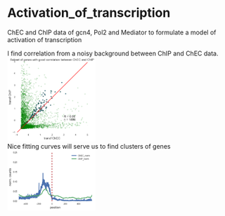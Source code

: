# Activation_of_transcription
ChEC and ChIP data of gcn4, Pol2 and Mediator to formulate a model of activation of transcription



<div>
I find correlation from a noisy background between ChIP and ChEC data.
<img src="https://github.com/aerijman/Activation_of_transcription/blob/master/ChEC_ChIP.png" high="200" width="200">
</div>

<div>
Nice fitting curves will serve us to find clusters of genes 
<img src="https://github.com/aerijman/Activation_of_transcription/blob/master/ChEC_ChIP_A.png" high="200" width="200">
</div>
